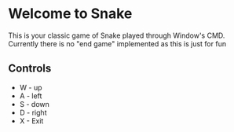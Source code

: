 <div>
   <h1> Welcome to Snake </h1>
   <p> This is your classic game of Snake played through Window's CMD.
       Currently there is no "end game" implemented as this is just for fun </p>
   <div>
         <h2> Controls </h2>
         <ul>
          <li> W - up </li>
          <li> A - left </li>
          <li> S - down </li>
          <li> D - right </li>
          <li> X - Exit </li>
        </ul>
   </div>
</div>
